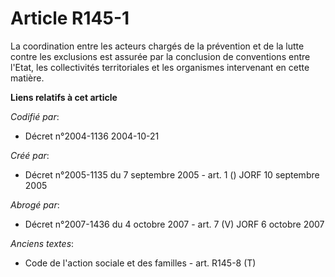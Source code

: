 # Article R145-1

La coordination entre les acteurs chargés de la prévention et de la lutte contre les exclusions est assurée par la conclusion
de conventions entre l'Etat, les collectivités territoriales et les organismes intervenant en cette matière.

**Liens relatifs à cet article**

_Codifié par_:

  - Décret n°2004-1136 2004-10-21

_Créé par_:

  - Décret n°2005-1135 du 7 septembre 2005 - art. 1 () JORF 10 septembre 2005

_Abrogé par_:

  - Décret n°2007-1436 du 4 octobre 2007 - art. 7 (V) JORF 6 octobre 2007

_Anciens textes_:

  - Code de l'action sociale et des familles - art. R145-8 (T)
